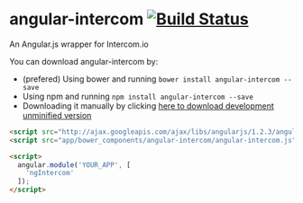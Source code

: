 # angular-intercom [![Build Status](https://travis-ci.org/gdi2290/angular-intercom.png?branch=master)](https://travis-ci.org/gdi2290/angular-intercom)
An Angular.js wrapper for Intercom.io


You can download angular-intercom by:

* (prefered) Using bower and running `bower install angular-intercom --save`
* Using npm and running `npm install angular-intercom --save`
* Downloading it manually by clicking [here to download development unminified version](https://raw.github.com/gdi2290/angular-intercom/master/angular-intercom.js)


````html
<script src="http://ajax.googleapis.com/ajax/libs/angularjs/1.2.3/angular.js"></script>
<script src="app/bower_components/angular-intercom/angular-intercom.js"></script>

<script>
  angular.module('YOUR_APP', [
    'ngIntercom'
  ]);
</script>

````
